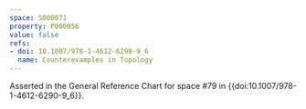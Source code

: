 ```yaml
---
space: S000071
property: P000056
value: false
refs:
- doi: 10.1007/978-1-4612-6290-9_6
  name: Counterexamples in Topology
---
```


Asserted in the General Reference Chart for space #79 in
{{doi:10.1007/978-1-4612-6290-9_6}}.
